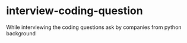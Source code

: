 # interview-coding-question
While interviewing the coding questions ask by companies from python background
